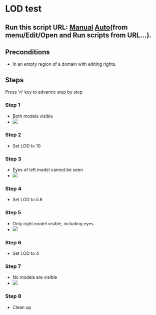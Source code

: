 # LOD test
## Run this script URL: [Manual](https://raw.githubusercontent.com/highfidelity/hifi_tests/master/tests/engine/render/lod/overlay/model/test.js)   [Auto](https://raw.githubusercontent.com/highfidelity/hifi_tests/master/tests/engine/render/lod/overlay/model/testAuto.js)(from menu/Edit/Open and Run scripts from URL...).

## Preconditions
- In an empty region of a domain with editing rights.

## Steps
Press 'n' key to advance step by step

### Step 1
- Both models visible
- ![](./ExpectedImage_00000.png)
### Step 2
- Set LOD to 10
### Step 3
- Eyes of left model cannot be seen
- ![](./ExpectedImage_00001.png)
### Step 4
- Set LOD to 5.8
### Step 5
- Only right model visible, including eyes
- ![](./ExpectedImage_00002.png)
### Step 6
- Set LOD to 4
### Step 7
- No models are visible
- ![](./ExpectedImage_00003.png)
### Step 8
- Clean up
